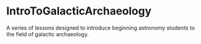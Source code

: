 # IntroToGalacticArchaeology
A series of lessons designed to introduce beginning astronomy students to the field of galactic archaeology.
